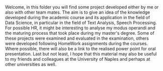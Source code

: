 Welcome, in this folder you will find some project developed either by me or also with other team mates. The aim is to give an idea of the knowledge developed during the academic course and its application in the field of Data Science, in particular in the field of Text Analysis, Speech Processing. For possible HR, it might be interesting to analyse my modus operandi and the maturing process that took place during my master's degree. 
Some of these projects were examined and evaluated in the examination, others were developed following HomeWork assignments during the courses. Where possible, there will also be a link to the realised power point for oral presentation. Last but not least, I hope that this material may also be useful to my friends and colleagues at the University of Naples and perhaps at other universities as well.

